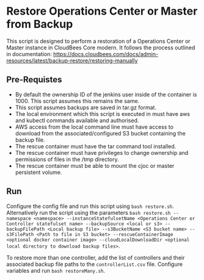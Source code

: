 # Restore Operations Center or Master from Backup
This script is designed to perform a restoration of a Operations Center or Master instance in CloudBees Core modern.
It follows the process outlined in documentation: https://docs.cloudbees.com/docs/admin-resources/latest/backup-restore/restoring-manually


## Pre-Requistes
- By default the ownership ID of the jenkins user inside of the container is 1000. This script assumes this remains the same.
- This script assumes backups are saved in tar.gz format.
- The local environment which this script is executed in must have aws and kubectl commands available and authorised.
- AWS access from the local command line must have access to download from the associated/configured S3 bucket containing the backup file.
- The rescue container must have the tar command tool installed.
- The rescue container must have privileges to change ownership and permissions of files in the /tmp directory.
- The rescue container must be able to mount the cjoc or master persistent volume.

## Run
Configure the config file and run this script using `bash restore.sh`.
Alternatively run the script using the parameters `bash restore.sh --namespace <namespace> --instanceStatefulsetName <Operations Center or Controller statefulset name> --backupSource <local or s3> --backupFilePath <Local backup file> --s3BucketName <S3 bucket name> --s3FilePath <Path to file in S3 bucket> --rescueContainerImage <optional docker container image> --cloudLocalDownloadDir <optional local directory to download backup files>`.

To restore more than one controller, add the list of controllers and their associated backup file paths to the `controllerList.csv` file.
Configure variables and run `bash restoreMany.sh`.

